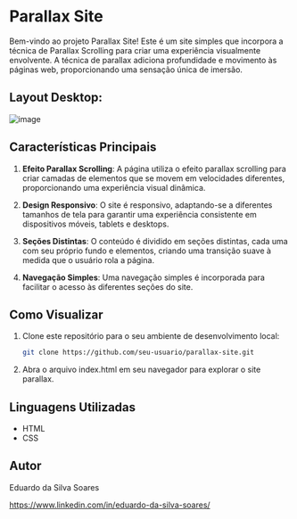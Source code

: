 # Parallax Site

Bem-vindo ao projeto Parallax Site! Este é um site simples que incorpora a técnica de Parallax Scrolling para criar uma experiência visualmente envolvente. A técnica de parallax adiciona profundidade e movimento às páginas web, proporcionando uma sensação única de imersão.

## Layout Desktop:
![image](https://github.com/eduardossoares/parallax-site/assets/128731192/b77c8c03-c8cf-4d9d-9adf-609be56ffc3e)

## Características Principais

1. **Efeito Parallax Scrolling**: A página utiliza o efeito parallax scrolling para criar camadas de elementos que se movem em velocidades diferentes, proporcionando uma experiência visual dinâmica.

2. **Design Responsivo**: O site é responsivo, adaptando-se a diferentes tamanhos de tela para garantir uma experiência consistente em dispositivos móveis, tablets e desktops.

3. **Seções Distintas**: O conteúdo é dividido em seções distintas, cada uma com seu próprio fundo e elementos, criando uma transição suave à medida que o usuário rola a página.

4. **Navegação Simples**: Uma navegação simples é incorporada para facilitar o acesso às diferentes seções do site.

## Como Visualizar

1. Clone este repositório para o seu ambiente de desenvolvimento local:

   ```bash
   git clone https://github.com/seu-usuario/parallax-site.git
   ```
2. Abra o arquivo index.html em seu navegador para explorar o site parallax.

## Linguagens Utilizadas

- HTML
- CSS

## Autor

Eduardo da Silva Soares

https://www.linkedin.com/in/eduardo-da-silva-soares/
